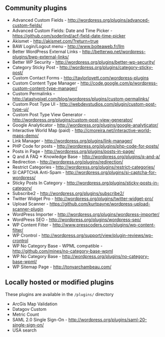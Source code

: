 ## Community plugins

* Advanced Custom Fields - http://wordpress.org/plugins/advanced-custom-fields/
* Advanced Custom Fields: Date and Time Picker - https://github.com/soderlind/acf-field-date-time-picker
* Akismet - http://akismet.com/?return=true
* BAW Login/Logout menu - http://www.boiteaweb.fr/llm
* Better WordPress External Links - http://betterwp.net/wordpress-plugins/bwp-external-links/
* Better WP Security - http://wordpress.org/plugins/better-wp-security/
* Category Sticky Post - http://wordpress.org/plugins/category-sticky-post/
* Custom Contact Forms - http://taylorlovett.com/wordpress-plugins
* Custom Content Type Manager - http://code.google.com/p/wordpress-custom-content-type-manager/
* Custom Permalinks - http://atastypixel.com/blog/wordpress/plugins/custom-permalinks/
* Custom Post Type UI - http://webdevstudios.com/plugin/custom-post-type-ui/
* Custom Post Type View Generator - http://wordpress.org/plugins/custom-post-view-generator/
* Google Analyticator - http://wordpress.org/plugins/google-analyticator/
* Interactive World Map (paid) - http://cmoreira.net/interactive-world-maps-demo/ 
* Link Manager - http://wordpress.org/plugins/link-manager/
* PHP Code for posts - http://wordpress.org/plugins/php-code-for-posts/
* Posts in Page - http://wordpress.org/plugins/posts-in-page/
* Q and A FAQ + Knowledge Base - http://wordpress.org/plugins/q-and-a/
* Redirection - http://wordpress.org/plugins/redirection/
* Restrict Categories - http://wordpress.org/plugins/restrict-categories/
* SI CAPTCHA Anti-Spam - http://wordpress.org/plugins/si-captcha-for-wordpress/
* Sticky Posts In Category - http://wordpress.org/plugins/sticky-posts-in-category/
* Subscribe2 - http://wordpress.org/plugins/subscribe2/
* Twitter Widget Pro - http://wordpress.org/plugins/twitter-widget-pro/
* Upload Scanner - https://github.com/kurtpayne/wordpress-upload-scanner-plugin
* WordPress Importer - http://wordpress.org/plugins/wordpress-importer/
* WordPress SEO - http://wordpress.org/plugins/wordpress-seo/
* WP Content Filter - http://www.presscoders.com/plugins/wp-content-filter/
* WP Crontrol - http://wordpress.org/support/view/plugin-reviews/wp-crontrol
* WP No Category Base - WPML compatible - http://github.com/mines/no-category-base-wpml
* WP No Category Base - http://wordpress.org/plugins/no-category-base-wpml/
* WP Sitemap Page - http://tonyarchambeau.com/


## Locally hosted or modified plugins
These plugins are available in the `/plugins/` directory

* ArcGis Map Validation
* Datagov Custom
* Metric Count	
* SAML 2.0 Single Sign-On - http://wordpress.org/plugins/saml-20-single-sign-on/
* USA search
